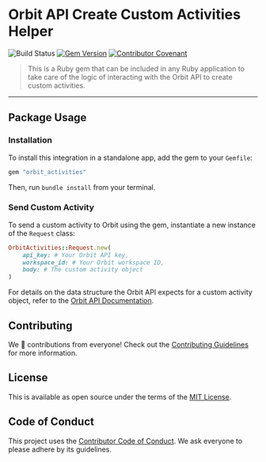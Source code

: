 # Orbit API Create Custom Activities Helper

![Build Status](https://github.com/orbit-love/ruby-orbit-activities/workflows/CI/badge.svg)
[![Gem Version](https://badge.fury.io/rb/orbit_activities.svg)](https://badge.fury.io/rb/orbit_activities)
[![Contributor Covenant](https://img.shields.io/badge/Contributor%20Covenant-2.0-4baaaa.svg)](code_of_conduct.md)

> This is a Ruby gem that can be included in any Ruby application to take care of the logic of interacting with the Orbit API to create custom activities.

<hr />

## Package Usage

### Installation

To install this integration in a standalone app, add the gem to your `Gemfile`:

```ruby
gem "orbit_activities"
```

Then, run `bundle install` from your terminal.

### Send Custom Activity

To send a custom activity to Orbit using the gem, instantiate a new instance of the `Request` class:

```ruby
OrbitActivities::Request.new(
    api_key: # Your Orbit API key,
    workspace_id: # Your Orbit workspace ID,
    body: # The custom activity object
)
```

For details on the data structure the Orbit API expects for a custom activity object, refer to the [Orbit API Documentation](https://docs.orbit.love/reference#post_-workspace-id-activities).

## Contributing

We 💜 contributions from everyone! Check out the [Contributing Guidelines](CONTRIBUTING.md) for more information.

## License

This is available as open source under the terms of the [MIT License](LICENSE).

## Code of Conduct

This project uses the [Contributor Code of Conduct](CODE_OF_CONDUCT.md). We ask everyone to please adhere by its guidelines.